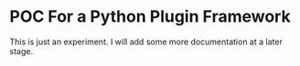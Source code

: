 # POC For a Python Plugin Framework

This is just an experiment. I will add some more documentation at a later stage.

